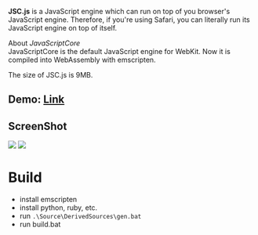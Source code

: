 **JSC.js** is a JavaScript engine which can run on top of you browser's JavaScript engine. Therefore, if you're using Safari, you can literally run its JavaScript engine on top of itself.

About *JavaScriptCore*  
JavaScriptCore is the default JavaScript engine for WebKit. Now it is compiled into WebAssembly with emscripten.

The size of JSC.js is 9MB.

## Demo: [Link](https://mbbill.github.io/JSC.js/demo/jsc.html)

## ScreenShot
![](https://sites.google.com/site/mbbill/jsc1.png)
![](https://sites.google.com/site/mbbill/jsc2.png)

# Build
- install emscripten
- install python, ruby, etc.
- run `.\Source\DerivedSources\gen.bat` 
- run build.bat

